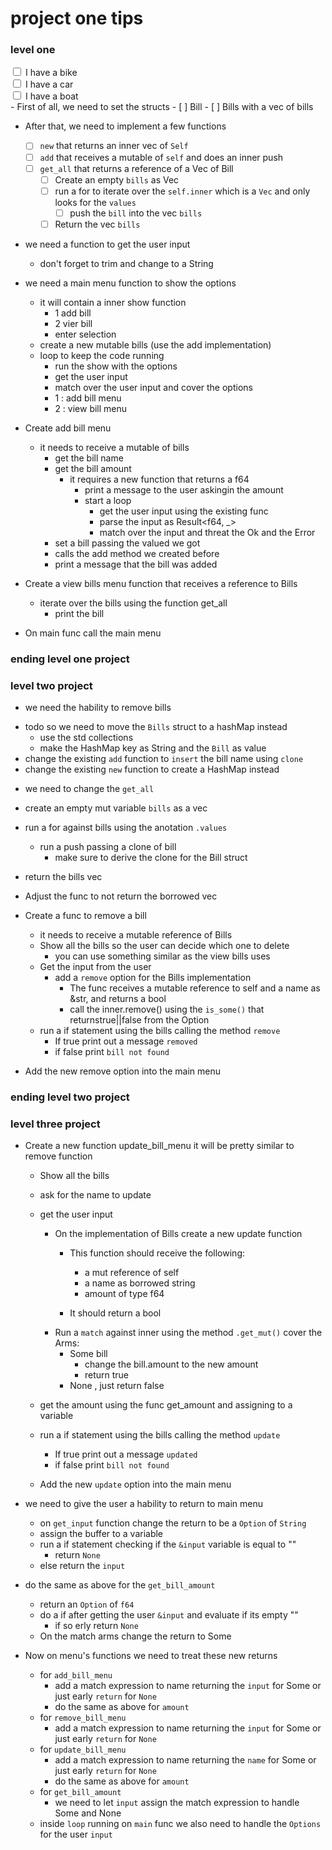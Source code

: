 # project one tips 


### level one 
<input type="checkbox" id="vehicle1" name="vehicle1" value="Bike">
<label for="vehicle1"> I have a bike</label><br>
<input type="checkbox" id="vehicle2" name="vehicle2" value="Car">
<label for="vehicle2"> I have a car</label><br>
<input type="checkbox" id="vehicle3" name="vehicle3" value="Boat">
<label for="vehicle3"> I have a boat</label><br>
- First of all, we need to set the structs 
    - [ ] Bill
    - [ ] Bills with a vec of bills 

- After that, we need to implement a few functions 
    - [ ] `new` that returns an inner vec of `Self`
    - [ ] `add` that receives a mutable of `self` and does an inner push 
    - [ ] `get_all` that returns a reference of a Vec of Bill
        - [ ] Create an empty `bills` as Vec
        - [ ] run a for to iterate over the `self.inner` which is a `Vec` and only looks for the `values`
            - [ ] push the `bill` into the vec `bills`
        - [ ] Return the vec `bills`

- we need a function to get the user input 
    - don't forget to trim and change to a String

- we need a main menu function to show the options
    - it will contain a inner show function 
        - 1 add bill 
        - 2 vier bill 
        - enter selection
    - create a new mutable bills (use the add implementation)
    - loop to keep the code running 
        - run the show with the options
        - get the user input
        - match over the user input and cover the options
        - 1 : add bill menu 
        - 2 : view bill menu 

- Create add bill menu 
    - it needs to receive a mutable of bills 
        - get the bill name 
        - get the bill amount 
            - it requires a new function that returns a f64
               - print a message to the user askingin the amount 
                - start a loop 
                    - get the user input using the existing func
                    - parse the input as Result<f64, _>
                    - match over the input and threat the Ok and the Error
        - set a bill passing the valued we got       
        - calls the add method we created before
        - print a message that the bill was added
- Create a view bills menu function that receives a reference to Bills 
    - iterate over the bills using the function get_all
        - print the bill
    
- On main func call the main menu 


### ending level one project


### level two project 

* we need the hability to remove bills
- todo so we need to move the `Bills` struct to a hashMap instead
    - use the std collections
    - make the HashMap key as String and the `Bill` as value
- change the existing `add` function to `insert` the bill name using `clone`
- change the existing `new` function to create a HashMap instead


* we need to change the `get_all` 
- create an empty mut variable `bills` as a vec
- run a for against bills using the anotation `.values`
    - run a push passing a clone of bill
        - make sure to derive the clone for the Bill struct
- return the bills vec
- Adjust the func to not return the borrowed vec

- Create a func to remove a bill
    - it needs to receive a mutable reference of Bills
    - Show all the bills so the user can decide which one to delete
        - you can use something similar as the view bills uses
    - Get the input from the user
        - add a `remove` option for the Bills implementation
            - The func receives a mutable reference to self and a name as &str, and returns a bool
            - call the inner.remove() using the `is_some()` that returnstrue||false from the Option 
    - run a if statement using the bills calling the method `remove`
        - If true print out a message `removed`
        - if false print `bill not found`
- Add the new remove option into the main menu


### ending level two project


### level three project 
- Create a new function update_bill_menu it will be pretty similar to remove function
    - Show all the bills
    - ask for the name to update
    - get the user input

        - On the implementation of Bills create a new update function
            - This function should receive the following:
                * a mut reference of self
                * a name as borrowed string
                * amount of type f64

            - It should return a bool
        - Run a `match` against inner using the method `.get_mut()`
            cover the Arms:
            * Some bill 
                - change the bill.amount to the new amount
                - return true
            * None , just return false

    - get the amount using the func get_amount and assigning to a variable
    - run a if statement using the bills calling the method `update`
        - If true print out a message `updated`
        - if false print `bill not found`
    - Add the new `update` option into the main menu

- we need to give the user a hability to return to main menu
    - on `get_input` function change the return to be a `Option` of `String`
    - assign the buffer to a variable
    - run a if statement checking if the `&input` variable is equal to ""
        - return `None`
    - else return the `input`

- do the same as above for the `get_bill_amount`
    - return an `Option` of `f64`
    - do a if after getting the user `&input` and evaluate if its empty ""
        - if so erly return `None`
    - On the match arms change the return to Some

- Now on menu's functions we need to treat these new returns
    - for `add_bill_menu`
        - add a match expression to name returning the `input` for Some or just early `return` for `None`
        - do the same as above for `amount` 
    - for `remove_bill_menu`
        - add a match expression to name returning the `input` for Some or just early `return` for `None`
    - for `update_bill_menu`
        - add a match expression to name returning the `name` for Some or just early `return` for `None`
        - do the same as above for `amount` 
    - for `get_bill_amount`
        - we need to let `input` assign the match expression to handle Some and None
    - inside `loop` running on `main` func we also need to handle the `Options` for the user `input`


